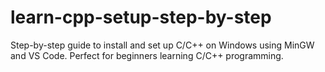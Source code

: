 # learn-cpp-setup-step-by-step
Step-by-step guide to install and set up C/C++ on Windows using MinGW and VS Code. Perfect for beginners learning C/C++ programming.
